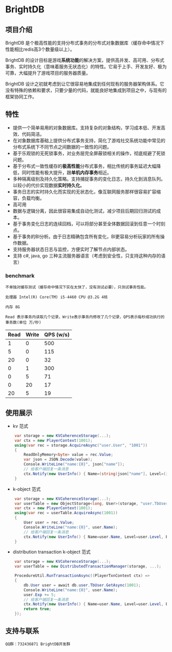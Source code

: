# BrightDB

## 项目介绍

BrightDB 是个极高性能的支持分布式事务的分布式对象数据库（缓存命中情况下性能相比redis高3个数量级以上）。

BrightDB 的设计目标是游戏**系统功能**的解决方案，提供高并发、高可用、分布式事务、实时持久化（意味着服务无状态化）的特性。它易于上手、开发友好、极为可靠，大幅提升了游戏项目的服务器质量。

BrightDB 设计之初就考虑到让它很容易地集成到任何现有的服务器架构体系。它没有特殊的依赖和要求，只要少量的代码，就能良好地集成到项目之中，与现有的框架协同工作。

## 特性
- 提供一个简单易用的对象数据库。支持复杂的对象结构，学习成本低、开发高效、代码简洁。
- 在对象数据库基础上提供分布式事务支持，简化了游戏社交系统功能中常见的分布式系统下不同节点之间数据的一致性的问题。
- 基于乐观锁的无死锁事务，对业务层完全屏蔽锁相关的操作，彻底规避了死锁问题。
- 基于分布式一致性缓存的**极高性能**分布式事务，相比传统的事务延迟大幅降低，同时性能有极大提升，跟**单机内存事务**相近。
- 多种隔离级别及持久化策略。支持捕捉事务的变化日志，持久化到消息队列。以较小的代价实现数据**实时持久化**。
- 事务日志的实时持久化而实现的无状态化，像互联网服务那样很容易扩容缩容，负载均衡。
- 高可用
- 数据与逻辑分离，因此很容易集成自动化测试，减少项目后期回归测试的成本。
- 基于事务变化日志的连续回档，可以将部分甚至全体数据回滚到任意一个时刻点。
- 基于事务的BI分析。由于日志精确包含所有变化，BI更容易分析玩家的所有操作数据。
- 支持服务器状态日志与监控，方便实时了解节点内部状态。
- 支持 c#, java, go 三种主流服务器语言（考虑到安全性，只支持这种内存的语言）
### benchmark

    不单独对缓存测试（缓存命中情况下实在太快了，没有测试必要），只测试事务性能。

    处理器 Intel(R) Core(TM) i5-4460 CPU @3.2G 4核

    内存 8G

    Read 表示事务内读取几个记录，Write表示事务内修改了几个记录，QPS表示每秒成功执行的事务数(单位 万/秒)

| Read | Write |  QPS (w/s) |
| --- | --- | ---- |
| 1  | 0 | 500 |
| 5 | 0 | 115 |
| 20 | 0  | 32 |
| 0  | 1 | 300 |
| 0 | 5 | 71 |
|0 | 20 | 17 |
| 20 | 5 | 19 |

## 使用展示

- kv 范式
```c#
    var storage = new KVCoherenceStorage(...);
    var ctx = new PlayerContext(1001);
    using(var rec = storage.AcquireAsync("user.User", "1001"))
    {
        ReadOnlyMemory<byte> value = rec.Value;
        var json = JSON.Decode(value);
        Console.WriteLine("name:{0}", json["name"]);
        // 给客户端回复一条消息
        ctx.Notify(new UserInfo() { Name=(string)json["name"], Level=(int)json["level"], Exp=(int)json["exp"]});
    }
```

- k-object 范式
```c#
    var storage = new KVCoherenceStorage(...);
    var userTable = new ObjectStorage<long, User>(storage, "user.TbUser");
    var ctx = new PlayerContext(1001);
    using(var rec = userTable.AcquireAsync(1001))
    {
        User user = rec.Value;
        Console.WriteLine("name:{0}", user.Name);
        // 给客户端回复一条消息
        ctx.Notify(new UserInfo() { Name=user.Name, Level=user.Level, Exp=user.Exp});
    }
```

- distribution transaction k-object 范式
```c#
    var storage = new KVCoherenceStorage(...);
    var userTable = new DistributedTransactionManager(storage, ...);

    ProcedureUtil.RunTransactionAsync((PlayerTxnContext ctx) =>
    {
        db.User user = await db.user.TbUser.GetAsync(1001);
        Console.WriteLine("name:{0}", user.Name);
        user.Exp += 5;
        // 给客户端回复一条消息
        ctx.Notify(new UserInfo() { Name=user.Name, Level=user.Level, Exp=user.Exp});
        return true;
    });
```

## 支持与联系
    
    QQ群：732436871 BrightDB开发群